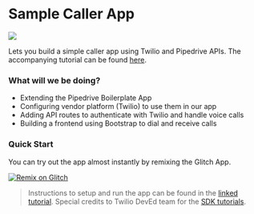 # Sample Caller App

![](https://developers.pipedrive.com/tutorials/codelabs/building-cti-phone-solutions-pipedrive-app/img/abfe63a936ef293.png)

Lets you build a simple caller app using Twilio and Pipedrive APIs. The accompanying tutorial can be found [here](https://developers.pipedrive.com/tutorials/codelabs/building-cti-phone-solutions-pipedrive-app/index.htm?index=..%2F..index#0).


### What will we be doing?
- Extending the Pipedrive Boilerplate App
- Configuring vendor platform (Twilio) to use them in our app
- Adding API routes to authenticate with Twilio and handle voice calls
- Building a frontend using Bootstrap to dial and receive calls

### Quick Start
You can try out the app almost instantly by remixing the Glitch App.

[![Remix on Glitch](https://cdn.gomix.com/f3620a78-0ad3-4f81-a271-c8a4faa20f86%2Fremix-button.svg)](https://glitch.com/edit/#!/remix/pipedrive-phone-app)

> Instructions to setup and run the app can be found in the [linked tutorial](https://developers.pipedrive.com/tutorials/codelabs/building-cti-phone-solutions-pipedrive-app/index.htm?index=..%2F..index#0). Special credits to Twilio DevEd team for the [SDK tutorials](https://github.com/TwilioDevEd/voice-javascript-sdk-quickstart-node). 
